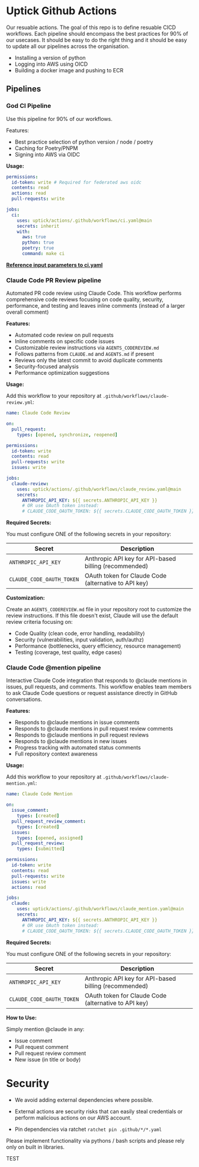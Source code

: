 # Uptick Github Actions

Our resuable actions. The goal of this repo is to define resuable CICD workflows.
Each pipeline should encompass the best practices for 90% of our usecases.
It should be easy to do the right thing and it should be easy to update
all our pipelines across the organisation.

- Installing a version of python
- Logging into AWS using OICD
- Building a docker image and pushing to ECR

## Pipelines

### God CI Pipeline

Use this pipeline for 90% of our workflows.

Features:

- Best practice selection of python version / node / poetry
- Caching for Poetry/PNPM
- Signing into AWS via OIDC

**Usage:**

```yaml
permissions:
  id-token: write # Required for federated aws oidc
  contents: read
  actions: read
  pull-requests: write

jobs:
  ci:
    uses: uptick/actions/.github/workflows/ci.yaml@main
    secrets: inherit
    with:
      aws: true
      python: true
      poetry: true
      command: make ci
```

**[Reference input parameters to ci.yaml](./ci_command_usage.md)**

### Claude Code PR Review pipeline

Automated PR code review using Claude Code. This workflow performs comprehensive code reviews focusing on code quality, security, performance, and testing and leaves inline comments (instead of a larger overall comment)

**Features:**

- Automated code review on pull requests
- Inline comments on specific code issues
- Customizable review instructions via `AGENTS_CODEREVIEW.md`
- Follows patterns from `CLAUDE.md` and `AGENTS.md` if present
- Reviews only the latest commit to avoid duplicate comments
- Security-focused analysis
- Performance optimization suggestions

**Usage:**

Add this workflow to your repository at `.github/workflows/claude-review.yml`:

```yaml
name: Claude Code Review

on:
  pull_request:
    types: [opened, synchronize, reopened]

permissions:
  id-token: write
  contents: read
  pull-requests: write
  issues: write

jobs:
  claude-review:
    uses: uptick/actions/.github/workflows/claude_review.yaml@main
    secrets:
      ANTHROPIC_API_KEY: ${{ secrets.ANTHROPIC_API_KEY }}
      # OR use OAuth token instead:
      # CLAUDE_CODE_OAUTH_TOKEN: ${{ secrets.CLAUDE_CODE_OAUTH_TOKEN }}
```

**Required Secrets:**

You must configure ONE of the following secrets in your repository:

| Secret                    | Description                                           |
| ------------------------- | ----------------------------------------------------- |
| `ANTHROPIC_API_KEY`       | Anthropic API key for API-based billing (recommended) |
| `CLAUDE_CODE_OAUTH_TOKEN` | OAuth token for Claude Code (alternative to API key)  |

**Customization:**

Create an `AGENTS_CODEREVIEW.md` file in your repository root to customize the review instructions. If this file doesn't exist, Claude will use the default review criteria focusing on:

- Code Quality (clean code, error handling, readability)
- Security (vulnerabilities, input validation, auth/authz)
- Performance (bottlenecks, query efficiency, resource management)
- Testing (coverage, test quality, edge cases)

### Claude Code @mention pipeline

Interactive Claude Code integration that responds to @claude mentions in issues, pull requests, and comments. This workflow enables team members to ask Claude Code questions or request assistance directly in GitHub conversations.

**Features:**

- Responds to @claude mentions in issue comments
- Responds to @claude mentions in pull request review comments
- Responds to @claude mentions in pull request reviews
- Responds to @claude mentions in new issues
- Progress tracking with automated status comments
- Full repository context awareness

**Usage:**

Add this workflow to your repository at `.github/workflows/claude-mention.yml`:

```yaml
name: Claude Code Mention

on:
  issue_comment:
    types: [created]
  pull_request_review_comment:
    types: [created]
  issues:
    types: [opened, assigned]
  pull_request_review:
    types: [submitted]

permissions:
  id-token: write
  contents: read
  pull-requests: write
  issues: write
  actions: read

jobs:
  claude:
    uses: uptick/actions/.github/workflows/claude_mention.yaml@main
    secrets:
      ANTHROPIC_API_KEY: ${{ secrets.ANTHROPIC_API_KEY }}
      # OR use OAuth token instead:
      # CLAUDE_CODE_OAUTH_TOKEN: ${{ secrets.CLAUDE_CODE_OAUTH_TOKEN }}
```

**Required Secrets:**

You must configure ONE of the following secrets in your repository:

| Secret                    | Description                                           |
| ------------------------- | ----------------------------------------------------- |
| `ANTHROPIC_API_KEY`       | Anthropic API key for API-based billing (recommended) |
| `CLAUDE_CODE_OAUTH_TOKEN` | OAuth token for Claude Code (alternative to API key)  |

**How to Use:**

Simply mention @claude in any:

- Issue comment
- Pull request comment
- Pull request review comment
- New issue (in title or body)

# Security

- We avoid adding external dependencies where possible.

- External actions are security risks that can easily steal credentials or perform malicious actions on our AWS account.

- Pin dependencies via ratchet `ratchet pin .github/*/*.yaml`

Please implement functionality via pythons / bash scripts and please rely only on built in libraries.

TEST
